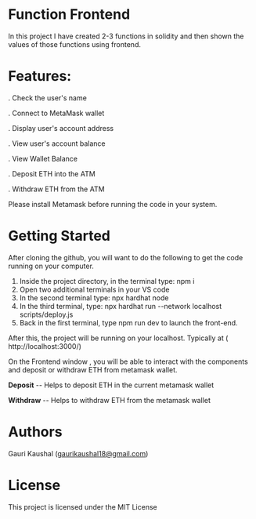 # Function Frontend
In this project I have created 2-3 functions in solidity and then shown the values of those functions using frontend.

# Features:
. Check the user's name

. Connect to MetaMask wallet

. Display user's account address

. View user's account balance

. View Wallet Balance

. Deposit ETH into the ATM

. Withdraw ETH from the ATM

Please install Metamask before running the code in your system.
# Getting Started
After cloning the github, you will want to do the following to get the code running on your computer.
1. Inside the project directory, in the terminal type: npm i
2. Open two additional terminals in your VS code
3. In the second terminal type: npx hardhat node
4. In the third terminal, type: npx hardhat run --network localhost scripts/deploy.js
5. Back in the first terminal, type npm run dev to launch the front-end.

After this, the project will be running on your localhost. Typically at ( http://localhost:3000/)

On the Frontend window , you will be able to interact with the components and deposit or withdraw ETH from metamask wallet.

**Deposit**
-- Helps to deposit ETH in the current metamask wallet

**Withdraw**
-- Helps to withdraw ETH from the metamask wallet

# Authors
Gauri Kaushal (gaurikaushal18@gmail.com)

# License
This project is licensed under the MIT License




